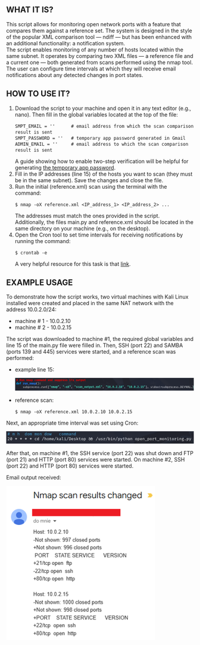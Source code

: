 
## WHAT IT IS?
This script allows for monitoring open network ports with a feature that compares them against a reference set. The system is designed in the style of the popular XML comparison tool — ndiff — but has been enhanced with an additional functionality: a notification system. \
The script enables monitoring of any number of hosts located within the same subnet. It operates by comparing two XML files — a reference file and a current one — both generated from scans performed using the nmap tool. \
The user can configure time intervals at which they will receive email notifications about any detected changes in port states. 

## HOW TO USE IT?
1. Download the script to your machine and open it in any text editor (e.g., nano). Then fill in the global variables located at the top of the file:
   ```
   SMPT_EMAIL = ''      # email address from which the scan comparison result is sent
   SMPT_PASSWORD = ''   # temporary app password generated in Gmail 
   ADMIN_EMAIL = ''     # email address to which the scan comparison result is sent
   ```
   A guide showing how to enable two-step verification will be helpful for generating [the temporary app password](https://support.google.com/accounts/answer/185839?hl=pl&co=GENIE.Platform%3DDesktop).
3. Fill in the IP addresses (line 15) of the hosts you want to scan (they must be in the same subnet). Save the changes and close the file.
4. Run the initial (reference.xml) scan using the terminal with the command:
   ```
   $ nmap -oX reference.xml <IP_address_1> <IP_address_2> ...
   ```
   The addresses must match the ones provided in the script. \
   Additionally, the files main.py and reference.xml should be located in the same directory on your machine (e.g., on the desktop).
6. Open the Cron tool to set time intervals for receiving notifications by running the command:
   ```
   $ crontab -e
   ```   
   A very helpful resource for this task is that [link](https://crontab.guru/).

## EXAMPLE USAGE
To demonstrate how the script works, two virtual machines with Kali Linux installed were created and placed in the same NAT network with the address 10.0.2.0/24:
* machine # 1 - 10.0.2.10
* machine # 2 - 10.0.2.15 

The script was downloaded to machine #1, the required global variables and line 15 of the main.py file were filled in. Then, SSH (port 22) and SAMBA (ports 139 and 445) services were started, and a reference scan was performed:
* example line 15:
  <p align="left">
    <img src="images/line15.PNG" alt="Opis obrazka" width="800"/>
  </p>
* reference scan:
  ```
  $ nmap -oX reference.xml 10.0.2.10 10.0.2.15
  ```
Next, an appropriate time interval was set using Cron:
  <p align="left">
    <img src="images/cron.PNG" alt="Opis obrazka" width="700"/>
  </p>
After that, on machine #1, the SSH service (port 22) was shut down and FTP (port 21) and HTTP (port 80) services were started. On machine #2, SSH (port 22) and HTTP (port 80) services were started. 

Email output received:  
<p align="left">
  <img src="images/scan_result.PNG" alt="Opis obrazka" width="400"/>
</p>

